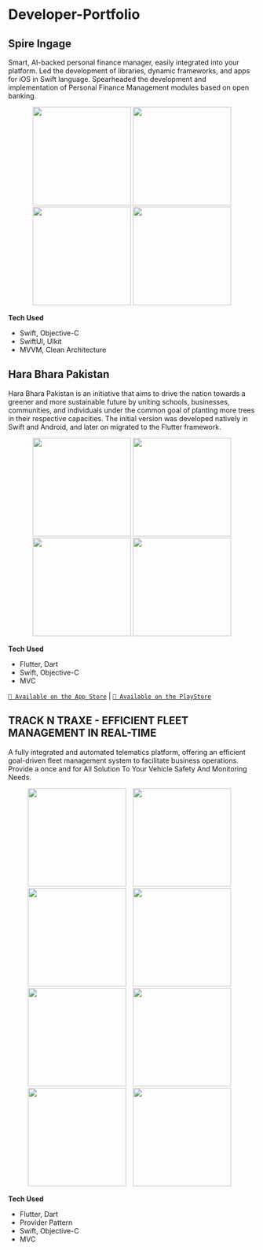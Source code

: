 # Developer-Portfolio


## Spire Ingage
Smart, AI-backed personal finance manager, easily integrated into your platform.
Led the development of libraries, dynamic frameworks, and apps for iOS in Swift language. Spearheaded the development and implementation of Personal Finance Management modules based on open banking.

<p align="center">
<img src="https://github.com/arsalanj/Portfolio-Images/blob/main/spire-1.png" width="200"/>
<img src="https://github.com/arsalanj/Portfolio-Images/blob/main/spire-2.png" width="200"/>
<img src="https://github.com/arsalanj/Portfolio-Images/blob/main/spire-3.png" width="200"/>
<img src="https://github.com/arsalanj/Portfolio-Images/blob/main/spire-4.png" width="200"/>
</p>

**Tech Used**
- Swift, Objective-C
- SwiftUI, UIkit
- MVVM, Clean Architecture


## Hara Bhara Pakistan
Hara Bhara Pakistan is an initiative that aims to drive the nation towards a greener and more sustainable future by uniting schools, businesses, communities, and individuals under the common goal of planting more trees in their respective capacities.
The initial version was developed natively in Swift and Android, and later on migrated to the Flutter framework.

<p align="center">
<img src="https://github.com/arsalanj/Portfolio-Images/blob/main/HBP-1.png" width="200"/>
<img src="https://github.com/arsalanj/Portfolio-Images/blob/main/HBP-2.png" width="200"/>
<img src="https://github.com/arsalanj/Portfolio-Images/blob/main/HBP-3.png" width="200"/>
<img src="https://github.com/arsalanj/Portfolio-Images/blob/main/HBP-4.png" width="200"/>
</p>

**Tech Used**
- Flutter, Dart
- Swift, Objective-C
- MVC

[`📲 Available on the App Store`](https://apps.apple.com/us/app/hara-bhara-pakistan/id1433804755) | [`📲 Available on the PlayStore`](https://play.google.com/store/apps/details?id=com.d4sys.harabharapakistan&hl=en_CA&gl=US)

## TRACK N TRAXE - EFFICIENT FLEET MANAGEMENT IN REAL-TIME
A fully integrated and automated telematics platform, offering an efficient goal-driven fleet management system to facilitate business operations.
Provide a once and for All Solution To Your Vehicle Safety And Monitoring Needs.


<p align="center">
  <img src="https://github.com/arsalanj/Portfolio-Images/blob/main/TNT-1.png" width="200" style="margin-right: 10px;" />
  <img src="https://github.com/arsalanj/Portfolio-Images/blob/main/TNT-2.png" width="200" style="margin-right: 10px;" />
  <img src="https://github.com/arsalanj/Portfolio-Images/blob/main/TNT-3.png" width="200" style="margin-right: 10px;" />
  <img src="https://github.com/arsalanj/Portfolio-Images/blob/main/TNT-4.png" width="200" style="margin-right: 10px;" />
  <img src="https://github.com/arsalanj/Portfolio-Images/blob/main/TNT-5.png" width="200" style="margin-right: 10px;" />
  <img src="https://github.com/arsalanj/Portfolio-Images/blob/main/TNT-6.png" width="200" style="margin-right: 10px;" />
  <img src="https://github.com/arsalanj/Portfolio-Images/blob/main/TNT-7.png" width="200" style="margin-right: 10px;" />
  <img src="https://github.com/arsalanj/Portfolio-Images/blob/main/TNT-8.png" width="200" style="margin-right: 10px;" />
</p>


**Tech Used**
- Flutter, Dart
- Provider Pattern
- Swift, Objective-C
- MVC

